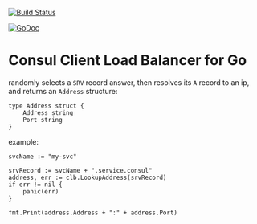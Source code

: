 <!-- [![Build Status](https://drone.io/github.com/BancVue/a10mgt/status.png)](https://drone.io/github.com/BancVue/a10mgt/latest) -->

[![Build Status](https://travis-ci.org/benschw/consul-clb-go.png?branch=master)](https://travis-ci.org/benschw/consul-clb-go)

[![GoDoc](http://godoc.org/github.com/benschw/consul-clb-go?status.png)](http://godoc.org/github.com/benschw/consul-clb-go)

# Consul Client Load Balancer for Go

randomly selects a `SRV` record answer, then resolves its `A` record to an ip, and returns an `Address` structure:

	type Address struct {
		Address string
		Port string
	}


example:
	
	svcName := "my-svc"

	srvRecord := svcName + ".service.consul"
	address, err := clb.LookupAddress(srvRecord)
	if err != nil {
		panic(err)
	}

	fmt.Print(address.Address + ":" + address.Port)

